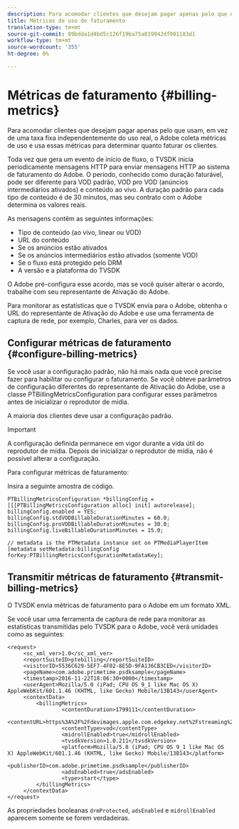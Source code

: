```yaml
---
description: Para acomodar clientes que desejam pagar apenas pelo que usam, em vez de uma taxa fixa independentemente do uso real, o Adobe coleta métricas de uso e usa essas métricas para determinar quanto faturar os clientes.
title: Métricas de uso de faturamento
translation-type: tm+mt
source-git-commit: 89bdda1d4bd5c126f19ba75a819942df901183d1
workflow-type: tm+mt
source-wordcount: '355'
ht-degree: 0%

---
```



# Métricas de faturamento {#billing-metrics}

Para acomodar clientes que desejam pagar apenas pelo que usam, em vez de uma taxa fixa independentemente do uso real, o Adobe coleta métricas de uso e usa essas métricas para determinar quanto faturar os clientes.

Toda vez que gera um evento de início de fluxo, o TVSDK inicia periodicamente mensagens HTTP para enviar mensagens HTTP ao sistema de faturamento do Adobe. O período, conhecido como duração faturável, pode ser diferente para VOD padrão, VOD pro VOD (anúncios intermediários ativados) e conteúdo ao vivo. A duração padrão para cada tipo de conteúdo é de 30 minutos, mas seu contrato com o Adobe determina os valores reais.

As mensagens contêm as seguintes informações:

* Tipo de conteúdo (ao vivo, linear ou VOD)
* URL do conteúdo
* Se os anúncios estão ativados
* Se os anúncios intermediários estão ativados (somente VOD)
* Se o fluxo está protegido pelo DRM
* A versão e a plataforma do TVSDK

O Adobe pré-configura esse acordo, mas se você quiser alterar o acordo, trabalhe com seu representante de Ativação do Adobe.

Para monitorar as estatísticas que o TVSDK envia para o Adobe, obtenha o URL do representante de Ativação do Adobe e use uma ferramenta de captura de rede, por exemplo, Charles, para ver os dados.

## Configurar métricas de faturamento {#configure-billing-metrics}

Se você usar a configuração padrão, não há mais nada que você precise fazer para habilitar ou configurar o faturamento. Se você obteve parâmetros de configuração diferentes do representante de Ativação do Adobe, use a classe PTBillingMetricsConfiguration para configurar esses parâmetros antes de inicializar o reprodutor de mídia.

A maioria dos clientes deve usar a configuração padrão.

>[!IMPORTANT]
>
>A configuração definida permanece em vigor durante a vida útil do reprodutor de mídia. Depois de inicializar o reprodutor de mídia, não é possível alterar a configuração.

Para configurar métricas de faturamento:

Insira a seguinte amostra de código.

```
PTBillingMetricsConfiguration *billingConfig = [[[PTBillingMetricsConfiguration alloc] init] autorelease]; 
billingConfig.enabled = YES; 
billingConfig.stdVODBillableDurationMinutes = 60.0; 
billingConfig.proVODBillableDurationMinutes = 30.0; 
billingConfig.liveBillableDurationMinutes = 15.0; 
                
// metadata is the PTMetadata instance set on PTMediaPlayerItem 
[metadata setMetadata:billingConfig forKey:PTBillingMetricsConfigurationMetadataKey];
```

## Transmitir métricas de faturamento {#transmit-billing-metrics}

O TVSDK envia métricas de faturamento para o Adobe em um formato XML.

<!--<a id="example_13ABDB1CC0B549968A534765378DA3A0"></a>-->

Se você usar uma ferramenta de captura de rede para monitorar as estatísticas transmitidas pelo TVSDK para o Adobe, você verá unidades como as seguintes:

```
<request> 
     <sc_xml_ver>1.0</sc_xml_ver> 
     <reportSuiteID>ptebilling</reportSuiteID> 
     <visitorID>5536C629-5EF7-4F02-8E5D-9FA136CB3CED</visitorID> 
     <pageName>com.adobe.primetime.psdksample</pageName> 
     <timestamp>2016-11-22T18:06:30+0000</timestamp> 
     <userAgent>Mozilla/5.0 (iPad; CPU OS 9_1 like Mac OS X) AppleWebKit/601.1.46 (KHTML, like Gecko) Mobile/13B143</userAgent> 
     <contextData> 
         <billingMetrics> 
                 <contentDuration>1799111</contentDuration> 
                 <contentURL>https%3A%2F%2Fdevimages.apple.com.edgekey.net%2Fstreaming%2Fexamples%2Fbipbop_16x9%2Fbipbop_16x9_variant.m3u8</contentURL> 
                 <contentType>vod</contentType> 
                 <midrollEnabled>true</midrollEnabled> 
                 <tvsdkVersion>1.0.211</tvsdkVersion> 
                 <platform>Mozilla/5.0 (iPad; CPU OS 9_1 like Mac OS X) AppleWebKit/601.1.46 (KHTML, like Gecko) Mobile/13B143</platform> 
                 <publisherID>com.adobe.primetime.psdksample</publisherID> 
                 <adsEnabled>true</adsEnabled> 
                 <type>start</type> 
         </billingMetrics> 
     </contextData> 
</request>
```

As propriedades booleanas `drmProtected`, `adsEnabled` e `midrollEnabled` aparecem somente se forem verdadeiras.